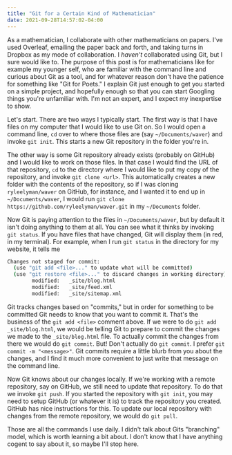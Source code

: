```yaml
---
title: "Git for a Certain Kind of Mathematician"
date: 2021-09-28T14:57:02-04:00
---
```

As a mathematician,
I collaborate with other mathematicians on papers.
I've used Overleaf, emailing the paper back and forth,
and taking turns in Dropbox as my mode of collaboration.
I *haven't* collaborated using Git, but I sure would like to.
The purpose of this post is for mathematicians
like for example my younger self,
who are familiar with the command line
and curious about Git as a tool,
and for whatever reason don't have the patience for something like "Git for Poets."
I explain Git just enough to get you started on a simple project,
and hopefully enough so that you can start
Googling things you're unfamiliar with.
I'm not an expert, and I expect my inexpertise to show.

Let's start. There are two ways I typically start.
The first way is 
that I have files on my computer that I would like to use Git on.
So I would open a command line,
`cd` over to where those files are (say `~/Documents/waver`) and invoke
`git init`.
This starts a new Git repository in the folder you're in.

The other way is some Git repository already exists
(probably on GitHub)
and I would like to work on those files.
In that case I would find the URL of that repository,
`cd` to the directory where I would like to put my copy of the repository,
and invoke
`git clone <url>`.
This automatically creates a new folder with the contents of the repository,
so if I was cloning `ryleelyman/waver` on GitHub, for instance,
and I wanted it to end up in `~/Documents/waver`,
I would run `git clone https://github.com/ryleelyman/waver.git` 
in my `~/Documents` folder.

Now Git is paying attention to the files in `~/Documents/waver`,
but by default it isn't doing anything to them at all.
You can see what it thinks by invoking `git status`.
If you have files that have changed,
Git will display them (in red, in my terminal).
For example, when I run `git status` in the
directory for my website, it tells me
```bash
Changes not staged for commit:
  (use "git add <file>..." to update what will be committed)
  (use "git restore <file>..." to discard changes in working directory)
        modified:   _site/blog.html
        modified:   _site/feed.xml
        modified:   _site/sitemap.xml
```

Git tracks changes based on "commits,"
but in order for something to be committed
Git needs to know that you want to commit it.
That's the business of the `git add <file>` comment above.
If we were to do `git add _site/blog.html`,
we would be telling Git to prepare to commit
the changes we made to the `_site/blog.html` file.
To actually commit the changes from there we would do
`git commit`.
But! Don't actually do `git commit`.
I prefer `git commit -m "<message>"`.
Git commits require a little blurb from you about the changes,
and I find it much more convenient to just write that message
on the command line.

Now Git knows about our changes locally.
If we're working with a remote repository, say on GitHub,
we still need to update that repository.
To do that we invoke `git push`.
If you started the repository with `git init`,
you may need to setup GitHub (or whatever it is)
to track the repository you created. 
GitHub has nice instructions for this.
To update our local repository with changes from the remote repository,
we would do `git pull`.

Those are all the commands I use daily.
I didn't talk about Gits "branching" model,
which is worth learning a bit about.
I don't know that I have anything cogent to say about it,
so maybe I'll stop here.

